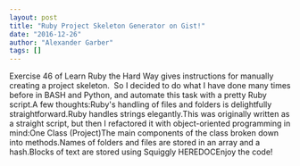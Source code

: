 ```yaml
---
layout: post
title: "Ruby Project Skeleton Generator on Gist!"
date: "2016-12-26"
author: "Alexander Garber"
tags: []
---
```


Exercise 46 of Learn Ruby the Hard Way gives instructions for manually creating a project skeleton.  So I decided to do what I have done many times before in BASH and Python, and automate this task with a pretty Ruby script.A few thoughts:Ruby's handling of files and folders is delightfully straightforward.Ruby handles strings elegantly.This was originally written as a straight script, but then I refactored it with object-oriented programming in mind:One Class (Project)The main components of the class broken down into methods.Names of folders and files are stored in an array and a hash.Blocks of text are stored using Squiggly HEREDOCEnjoy the code!
